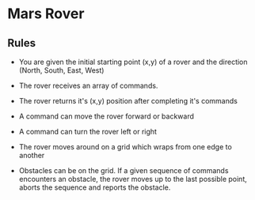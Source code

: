 # Mars Rover

## Rules

- You are given the initial starting point (x,y) of a rover and the direction (North, South, East, West)

- The rover receives an array of commands.

- The rover returns it's (x,y) position after completing it's commands

- A command can move the rover forward or backward

- A command can turn the rover left or right

- The rover moves around on a grid which wraps from one edge to another

- Obstacles can be on the grid. If a given sequence of commands encounters an obstacle, the rover moves up to the last possible point, aborts the sequence and reports the obstacle.

